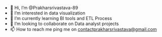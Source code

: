 - 👋 Hi, I’m @Prakharsrivastava-89
- 👀 I’m interested in data visualization
- 🌱 I’m currently learning BI tools and ETL Process
- 💞️ I’m looking to collaborate on Data analyst projects
- 📫 How to reach me ping me on contactprakharsrivastava@gmail.com


